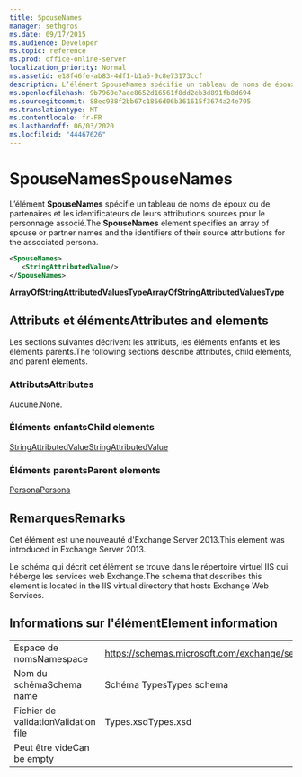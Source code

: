 ```yaml
---
title: SpouseNames
manager: sethgros
ms.date: 09/17/2015
ms.audience: Developer
ms.topic: reference
ms.prod: office-online-server
localization_priority: Normal
ms.assetid: e18f46fe-ab83-4df1-b1a5-9c8e73173ccf
description: L’élément SpouseNames spécifie un tableau de noms de époux ou de partenaires et les identificateurs de leurs attributions sources pour le personnage associé.
ms.openlocfilehash: 9b7960e7aee8652d16561f8dd2eb3d891fb8d694
ms.sourcegitcommit: 88ec988f2bb67c1866d06b361615f3674a24e795
ms.translationtype: MT
ms.contentlocale: fr-FR
ms.lasthandoff: 06/03/2020
ms.locfileid: "44467626"
---
```

# <a name="spousenames"></a><span data-ttu-id="49b69-103">SpouseNames</span><span class="sxs-lookup"><span data-stu-id="49b69-103">SpouseNames</span></span>

<span data-ttu-id="49b69-104">L’élément **SpouseNames** spécifie un tableau de noms de époux ou de partenaires et les identificateurs de leurs attributions sources pour le personnage associé.</span><span class="sxs-lookup"><span data-stu-id="49b69-104">The **SpouseNames** element specifies an array of spouse or partner names and the identifiers of their source attributions for the associated persona.</span></span> 
  
```XML
<SpouseNames>
   <StringAttributedValue/>
</SpouseNames>
```

 <span data-ttu-id="49b69-105">**ArrayOfStringAttributedValuesType**</span><span class="sxs-lookup"><span data-stu-id="49b69-105">**ArrayOfStringAttributedValuesType**</span></span>
## <a name="attributes-and-elements"></a><span data-ttu-id="49b69-106">Attributs et éléments</span><span class="sxs-lookup"><span data-stu-id="49b69-106">Attributes and elements</span></span>

<span data-ttu-id="49b69-107">Les sections suivantes décrivent les attributs, les éléments enfants et les éléments parents.</span><span class="sxs-lookup"><span data-stu-id="49b69-107">The following sections describe attributes, child elements, and parent elements.</span></span>
  
### <a name="attributes"></a><span data-ttu-id="49b69-108">Attributs</span><span class="sxs-lookup"><span data-stu-id="49b69-108">Attributes</span></span>

<span data-ttu-id="49b69-109">Aucune.</span><span class="sxs-lookup"><span data-stu-id="49b69-109">None.</span></span>
  
### <a name="child-elements"></a><span data-ttu-id="49b69-110">Éléments enfants</span><span class="sxs-lookup"><span data-stu-id="49b69-110">Child elements</span></span>

[<span data-ttu-id="49b69-111">StringAttributedValue</span><span class="sxs-lookup"><span data-stu-id="49b69-111">StringAttributedValue</span></span>](stringattributedvalue.md)
  
### <a name="parent-elements"></a><span data-ttu-id="49b69-112">Éléments parents</span><span class="sxs-lookup"><span data-stu-id="49b69-112">Parent elements</span></span>

[<span data-ttu-id="49b69-113">Persona</span><span class="sxs-lookup"><span data-stu-id="49b69-113">Persona</span></span>](persona.md)
  
## <a name="remarks"></a><span data-ttu-id="49b69-114">Remarques</span><span class="sxs-lookup"><span data-stu-id="49b69-114">Remarks</span></span>

<span data-ttu-id="49b69-115">Cet élément est une nouveauté d'Exchange Server 2013.</span><span class="sxs-lookup"><span data-stu-id="49b69-115">This element was introduced in Exchange Server 2013.</span></span>
  
<span data-ttu-id="49b69-116">Le schéma qui décrit cet élément se trouve dans le répertoire virtuel IIS qui héberge les services web Exchange.</span><span class="sxs-lookup"><span data-stu-id="49b69-116">The schema that describes this element is located in the IIS virtual directory that hosts Exchange Web Services.</span></span>
  
## <a name="element-information"></a><span data-ttu-id="49b69-117">Informations sur l'élément</span><span class="sxs-lookup"><span data-stu-id="49b69-117">Element information</span></span>

|||
|:-----|:-----|
|<span data-ttu-id="49b69-118">Espace de noms</span><span class="sxs-lookup"><span data-stu-id="49b69-118">Namespace</span></span>  <br/> |https://schemas.microsoft.com/exchange/services/2006/types  <br/> |
|<span data-ttu-id="49b69-119">Nom du schéma</span><span class="sxs-lookup"><span data-stu-id="49b69-119">Schema name</span></span>  <br/> |<span data-ttu-id="49b69-120">Schéma Types</span><span class="sxs-lookup"><span data-stu-id="49b69-120">Types schema</span></span>  <br/> |
|<span data-ttu-id="49b69-121">Fichier de validation</span><span class="sxs-lookup"><span data-stu-id="49b69-121">Validation file</span></span>  <br/> |<span data-ttu-id="49b69-122">Types.xsd</span><span class="sxs-lookup"><span data-stu-id="49b69-122">Types.xsd</span></span>  <br/> |
|<span data-ttu-id="49b69-123">Peut être vide</span><span class="sxs-lookup"><span data-stu-id="49b69-123">Can be empty</span></span>  <br/> ||
   

